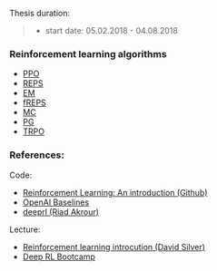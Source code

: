 Thesis duration: 
> * start date: 05.02.2018 - 04.08.2018 

### Reinforcement learning algorithms

- [PPO](rl/algo/PPO)
- [REPS](rl/algo/REPS)
- [EM](rl/algo/EM)
- [fREPS](rl/algo/fREPS)
- [MC](rl/algo/MC)
- [PG](rl/algo/pg)
- [TRPO](rl/algo/TRPO)

### References:

Code:
- [Reinforcement Learning: An introduction (Github)](https://github.com/dennybritz/reinforcement-learning)
- [OpenAI Baselines](https://github.com/openai/baselines)
- [deeprl (Riad Akrour)](https://git.ias.informatik.tu-darmstadt.de/akrour/deeprl)

Lecture:
- [Reinforcement learning introcution (David Silver)](https://www.youtube.com/watch?v=2pWv7GOvuf0&list=PL7-jPKtc4r78-wCZcQn5IqyuWhBZ8fOxT)
- [Deep RL Bootcamp](https://sites.google.com/view/deep-rl-bootcamp/lectures)


